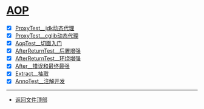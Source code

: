 
# [AOP](../README.md)

- [x] [ProxyTest__jdk动态代理](src/main/java/com/cpucode/proxy/jdk/ProxyTest.java)
- [x] [ProxyTest__cglib动态代理](src/main/java/com/cpucode/proxy/cglib/ProxyTest.java)
- [x] [AopTest__切面入门](src/test/java/com/cpucode/test/AopTest.java)
- [x] [AfterReturnTest__后置增强](src/test/java/com/cpucode/test/AfterReturnTest.java)
- [x] [AfterReturnTest__环绕增强](src/test/java/com/cpucode/test/AfterReturnTest.java)
- [x] [After__错误和最终最强](src/test/java/com/cpucode/test/After.java)
- [x] [Extract__抽取](src/test/java/com/cpucode/test/Extract.java)
- [x] [AnnoTest__注解开发](src/test/java/com/cpucode/test/AnnoTest.java)

-----------------

- [返回文件顶部](../README.md)